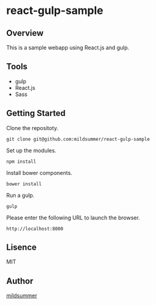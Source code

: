 # react-gulp-sample

## Overview
This is a sample webapp using React.js and gulp.

## Tools
* gulp
* React.js
* Sass

## Getting Started
Clone the repositoty.  
    
    git clone git@github.com:mildsummer/react-gulp-sample
    

Set up the modules.  
    
    npm install
    
Install bower components.  
    
    bower install
    
Run a gulp.  
    
    gulp
    

Please enter the following URL to launch the browser.  
    
    http://localhost:8000
    

## Lisence
MIT

## Author
[mildsummer](https://github.com/mildsummer)
